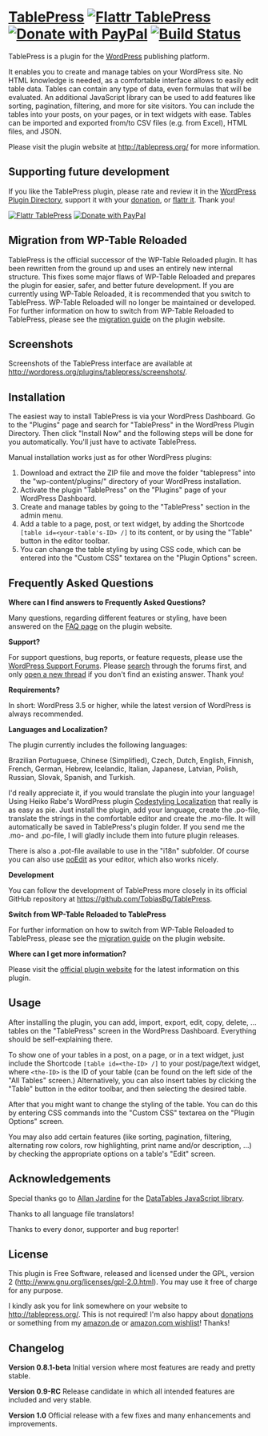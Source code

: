 # [TablePress](http://tablepress.org/) [![Flattr TablePress](http://api.flattr.com/button/flattr-badge-large.png)](http://flattr.com/thing/783658/TablePress) [![Donate with PayPal](https://www.paypal.com/en_US/i/btn/btn_donate_SM.gif)](https://www.paypal.com/cgi-bin/webscr?cmd=_s-xclick&hosted_button_id=5XDSNLGYWMVV2) [![Build Status](https://travis-ci.org/TobiasBg/TablePress.png)](https://travis-ci.org/TobiasBg/TablePress)

TablePress is a plugin for the [WordPress](http://wordpress.org/) publishing platform.

It enables you to create and manage tables on your WordPress site. No HTML knowledge is needed, as a comfortable interface allows to easily edit table data. Tables can contain any type of data, even formulas that will be evaluated. An additional JavaScript library can be used to add features like sorting, pagination, filtering, and more for site visitors. You can include the tables into your posts, on your pages, or in text widgets with ease. Tables can be imported and exported from/to CSV files (e.g. from Excel), HTML files, and JSON.

Please visit the plugin website at http://tablepress.org/ for more information.

## Supporting future development ##

If you like the TablePress plugin, please rate and review it in the [WordPress Plugin Directory](http://wordpress.org/support/view/plugin-reviews/tablepress), support it with your [donation](http://tablepress.org/donate/), or [flattr it](https://flattr.com/thing/783658/TablePress). Thank you!

[![Flattr TablePress](http://api.flattr.com/button/button-static-50x60.png)](http://flattr.com/thing/783658/TablePress) [![Donate with PayPal](https://www.paypal.com/en_US/i/btn/x-click-but04.gif)](https://www.paypal.com/cgi-bin/webscr?cmd=_s-xclick&hosted_button_id=5XDSNLGYWMVV2)

## Migration from WP-Table Reloaded ##

TablePress is the official successor of the WP-Table Reloaded plugin. It has been rewritten from the ground up and uses an entirely new internal structure. This fixes some major flaws of WP-Table Reloaded and prepares the plugin for easier, safer, and better future development.
If you are currently using WP-Table Reloaded, it is recommended that you switch to TablePress. WP-Table Reloaded will no longer be maintained or developed. For further information on how to switch from WP-Table Reloaded to TablePress, please see the [migration guide](http://tablepress.org/migration-from-wp-table-reloaded/) on the plugin website.

## Screenshots

Screenshots of the TablePress interface are available at http://wordpress.org/plugins/tablepress/screenshots/.

## Installation

The easiest way to install TablePress is via your WordPress Dashboard. Go to the "Plugins" page and search for "TablePress" in the WordPress Plugin Directory. Then click "Install Now" and the following steps will be done for you automatically. You'll just have to activate TablePress.

Manual installation works just as for other WordPress plugins:

1. Download and extract the ZIP file and move the folder "tablepress" into the "wp-content/plugins/" directory of your WordPress installation.
1. Activate the plugin "TablePress" on the "Plugins" page of your WordPress Dashboard.
1. Create and manage tables by going to the "TablePress" section in the admin menu.
1. Add a table to a page, post, or text widget, by adding the Shortcode `[table id=<your-table's-ID> /]` to its content, or by using the "Table" button in the editor toolbar.
1. You can change the table styling by using CSS code, which can be entered into the "Custom CSS" textarea on the "Plugin Options" screen.

## Frequently Asked Questions

**Where can I find answers to Frequently Asked Questions?**

Many questions, regarding different features or styling, have been answered on the [FAQ page](http://tablepress.org/faq/) on the plugin website.

**Support?**

For support questions, bug reports, or feature requests, please use the [WordPress Support Forums](http://wordpress.org/support/plugin/tablepress). Please [search](http://wordpress.org/support/) through the forums first, and only [open a new thread](http://wordpress.org/support/plugin/tablepress) if you don't find an existing answer. Thank you!

**Requirements?**

In short: WordPress 3.5 or higher, while the latest version of WordPress is always recommended.

**Languages and Localization?**

The plugin currently includes the following languages:

Brazilian Portuguese, Chinese (Simplified), Czech, Dutch, English, Finnish, French, German, Hebrew, Icelandic, Italian, Japanese, Latvian, Polish, Russian, Slovak, Spanish, and Turkish.

I'd really appreciate it, if you would translate the plugin into your language! Using Heiko Rabe's WordPress plugin [Codestyling Localization](http://wordpress.org/plugins/codestyling-localization/) that really is as easy as pie. Just install the plugin, add your language, create the .po-file, translate the strings in the comfortable editor and create the .mo-file. It will automatically be saved in TablePress's plugin folder. If you send me the .mo- and .po-file, I will gladly include them into future plugin releases.

There is also a .pot-file available to use in the "i18n" subfolder. Of course you can also use [poEdit](http://www.poedit.net/) as your editor, which also works nicely.

**Development**

You can follow the development of TablePress more closely in its official GitHub repository at https://github.com/TobiasBg/TablePress.

**Switch from WP-Table Reloaded to TablePress**

For further information on how to switch from WP-Table Reloaded to TablePress, please see the [migration guide](http://tablepress.org/migration-from-wp-table-reloaded/) on the plugin website.

**Where can I get more information?**

Please visit the [official plugin website](http://tablepress.org/) for the latest information on this plugin.

## Usage

After installing the plugin, you can add, import, export, edit, copy, delete, ... tables on the "TablePress" screen in the WordPress Dashboard.
Everything should be self-explaining there.

To show one of your tables in a post, on a page, or in a text widget, just include the Shortcode `[table id=<the-ID> /]` to your post/page/text widget, where `<the-ID>` is the ID of your table (can be found on the left side of the "All Tables" screen.)
Alternatively, you can also insert tables by clicking the "Table" button in the editor toolbar, and then selecting the desired table.

After that you might want to change the styling of the table. You can do this by entering CSS commands into the "Custom CSS" textarea on the "Plugin Options" screen.

You may also add certain features (like sorting, pagination, filtering, alternating row colors, row highlighting, print name and/or description, ...) by checking the appropriate options on a table's "Edit" screen.

## Acknowledgements

Special thanks go to [Allan Jardine](http://www.sprymedia.co.uk/) for the [DataTables JavaScript library](http://www.datatables.net/).

Thanks to all language file translators!

Thanks to every donor, supporter and bug reporter!

## License

This plugin is Free Software, released and licensed under the GPL, version 2 (http://www.gnu.org/licenses/gpl-2.0.html).
You may use it free of charge for any purpose.

I kindly ask you for link somewhere on your website to http://tablepress.org/. This is not required!
I'm also happy about [donations](http://tablepress.org/donate/) or something from my [amazon.de](http://tablepress.org/wishlist-de/) or [amazon.com wishlist](http://tablepress.org/wishlist-us/)! Thanks!

## Changelog

**Version 0.8.1-beta**
Initial version where most features are ready and pretty stable.

**Version 0.9-RC**
Release candidate in which all intended features are included and very stable.

**Version 1.0**
Official release with a few fixes and many enhancements and improvements.